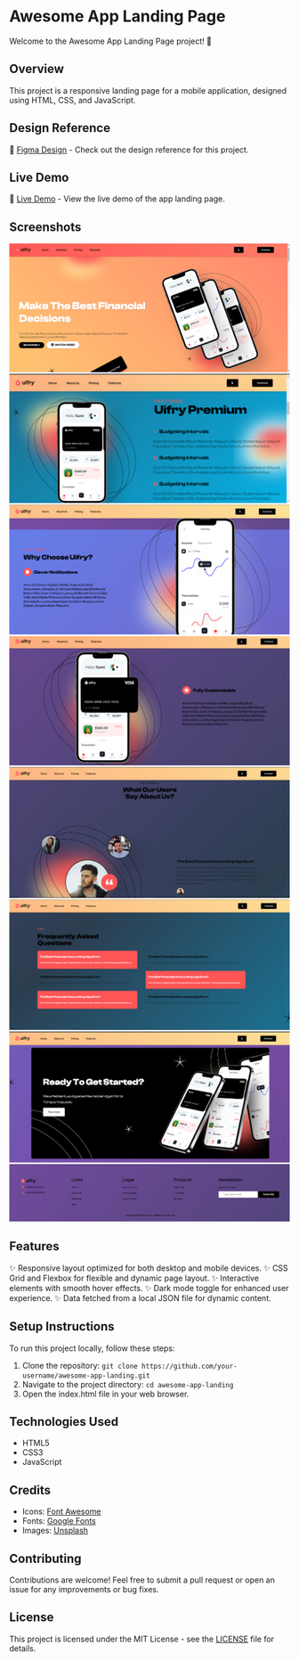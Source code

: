 # Awesome App Landing Page

Welcome to the Awesome App Landing Page project! 🚀

## Overview

This project is a responsive landing page for a mobile application, designed using HTML, CSS, and JavaScript. 

## Design Reference

🎨 [Figma Design](https://www.figma.com/design/Uj9dMpuhWWluiUddQIeZu4/App-Landing-Page-Finance-Bank-Money-(Community)?node-id=1-29&t=KgfoqKc89ch5pJH6-0) - Check out the design reference for this project.

## Live Demo

🔗 [Live Demo](https://app-landing-page-alpha.vercel.app/) - View the live demo of the app landing page.

## Screenshots

![Image 1](./assets/1.PNG)
![Image 2](./assets/2.PNG)
![Image 3](./assets/3.PNG)
![Image 4](./assets/4.PNG)
![Image 5](./assets/5.PNG)
![Image 6](./assets/6.PNG)
![Image 7](./assets/7.PNG)
![Image 8](./assets/8.PNG)


## Features

✨ Responsive layout optimized for both desktop and mobile devices.
✨ CSS Grid and Flexbox for flexible and dynamic page layout.
✨ Interactive elements with smooth hover effects.
✨ Dark mode toggle for enhanced user experience.
✨ Data fetched from a local JSON file for dynamic content.

## Setup Instructions

To run this project locally, follow these steps:

1. Clone the repository: `git clone https://github.com/your-username/awesome-app-landing.git`
2. Navigate to the project directory: `cd awesome-app-landing`
3. Open the index.html file in your web browser.

## Technologies Used

- HTML5
- CSS3
- JavaScript

## Credits

- Icons: [Font Awesome](https://fontawesome.com/)
- Fonts: [Google Fonts](https://fonts.google.com/)
- Images: [Unsplash](https://unsplash.com/)

## Contributing

Contributions are welcome! Feel free to submit a pull request or open an issue for any improvements or bug fixes.

## License

This project is licensed under the MIT License - see the [LICENSE](/LICENSE) file for details.

